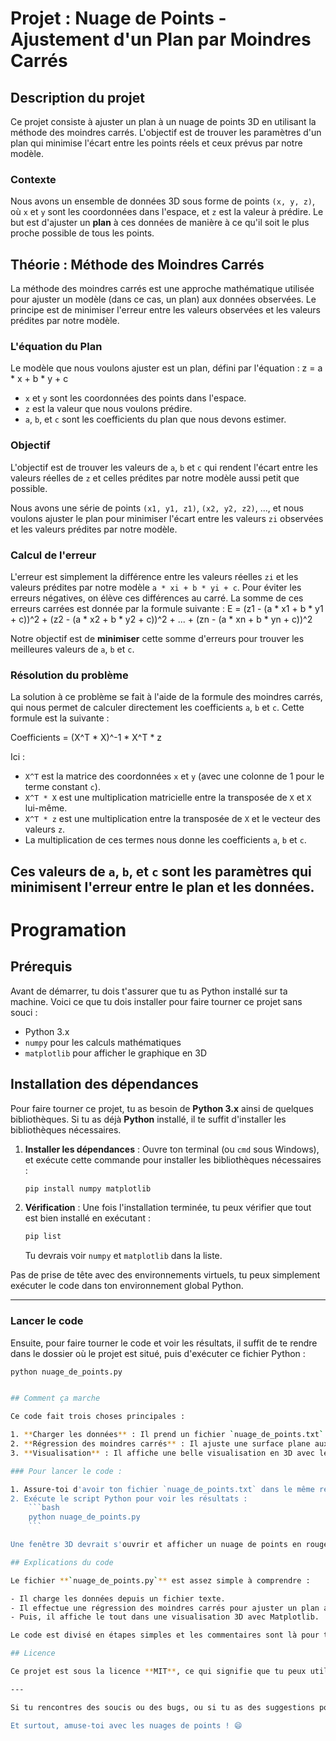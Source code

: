 # Projet : Nuage de Points - Ajustement d'un Plan par Moindres Carrés

## Description du projet

Ce projet consiste à ajuster un plan à un nuage de points 3D en utilisant la méthode des moindres carrés. L'objectif est de trouver les paramètres d'un plan qui minimise l'écart entre les points réels et ceux prévus par notre modèle.

### Contexte

Nous avons un ensemble de données 3D sous forme de points `(x, y, z)`, où `x` et `y` sont les coordonnées dans l'espace, et `z` est la valeur à prédire. Le but est d'ajuster un **plan** à ces données de manière à ce qu'il soit le plus proche possible de tous les points.

## Théorie : Méthode des Moindres Carrés

La méthode des moindres carrés est une approche mathématique utilisée pour ajuster un modèle (dans ce cas, un plan) aux données observées. Le principe est de minimiser l'erreur entre les valeurs observées et les valeurs prédites par notre modèle.

### L'équation du Plan

Le modèle que nous voulons ajuster est un plan, défini par l'équation :
z = a * x + b * y + c

- `x` et `y` sont les coordonnées des points dans l'espace.
- `z` est la valeur que nous voulons prédire.
- `a`, `b`, et `c` sont les coefficients du plan que nous devons estimer.

### Objectif

L'objectif est de trouver les valeurs de `a`, `b` et `c` qui rendent l'écart entre les valeurs réelles de `z` et celles prédites par notre modèle aussi petit que possible.

Nous avons une série de points `(x1, y1, z1)`, `(x2, y2, z2)`, ..., et nous voulons ajuster le plan pour minimiser l'écart entre les valeurs `zi` observées et les valeurs prédites par notre modèle.

### Calcul de l'erreur

L'erreur est simplement la différence entre les valeurs réelles `zi` et les valeurs prédites par notre modèle `a * xi + b * yi + c`. Pour éviter les erreurs négatives, on élève ces différences au carré. La somme de ces erreurs carrées est donnée par la formule suivante :
E = (z1 - (a * x1 + b * y1 + c))^2 + (z2 - (a * x2 + b * y2 + c))^2 + ... + (zn - (a * xn + b * yn + c))^2

Notre objectif est de **minimiser** cette somme d'erreurs pour trouver les meilleures valeurs de `a`, `b` et `c`.

### Résolution du problème

La solution à ce problème se fait à l'aide de la formule des moindres carrés, qui nous permet de calculer directement les coefficients `a`, `b` et `c`. Cette formule est la suivante :

Coefficients = (X^T * X)^-1 * X^T * z

Ici :

- `X^T` est la matrice des coordonnées `x` et `y` (avec une colonne de 1 pour le terme constant `c`).
- `X^T * X` est une multiplication matricielle entre la transposée de `X` et `X` lui-même.
- `X^T * z` est une multiplication entre la transposée de `X` et le vecteur des valeurs `z`.
- La multiplication de ces termes nous donne les coefficients `a`, `b` et `c`.

Ces valeurs de `a`, `b`, et `c` sont les paramètres qui minimisent l'erreur entre le plan et les données.
---
# Programation 
## Prérequis

Avant de démarrer, tu dois t'assurer que tu as Python installé sur ta machine. Voici ce que tu dois installer pour faire tourner ce projet sans souci :

- Python 3.x
- `numpy` pour les calculs mathématiques
- `matplotlib` pour afficher le graphique en 3D

## Installation des dépendances

Pour faire tourner ce projet, tu as besoin de **Python 3.x** ainsi de quelques bibliothèques. Si tu as déjà **Python** installé, il te suffit d'installer les bibliothèques nécessaires.

1. **Installer les dépendances** : Ouvre ton terminal (ou `cmd` sous Windows), et exécute cette commande pour installer les bibliothèques nécessaires :
    ```bash
    pip install numpy matplotlib
    ```

2. **Vérification** : Une fois l'installation terminée, tu peux vérifier que tout est bien installé en exécutant :
    ```bash
    pip list
    ```
    Tu devrais voir `numpy` et `matplotlib` dans la liste.

Pas de prise de tête avec des environnements virtuels, tu peux simplement exécuter le code dans ton environnement global Python.

---

### Lancer le code

Ensuite, pour faire tourner le code et voir les résultats, il suffit de te rendre dans le dossier où le projet est situé, puis d'exécuter ce fichier Python :

```bash
python nuage_de_points.py


## Comment ça marche

Ce code fait trois choses principales :

1. **Charger les données** : Il prend un fichier `nuage_de_points.txt` contenant les coordonnées (x, y, z) de ton nuage de points.
2. **Régression des moindres carrés** : Il ajuste une surface plane aux points en utilisant la méthode des moindres carrés. En gros, il calcule les coefficients de la droite/plan qui colle le mieux aux points.
3. **Visualisation** : Il affiche une belle visualisation en 3D avec les points originaux et la surface ajustée pour que tu puisses voir le résultat.

### Pour lancer le code :

1. Assure-toi d'avoir ton fichier `nuage_de_points.txt` dans le même répertoire que ton script Python.
2. Exécute le script Python pour voir les résultats :
    ```bash
    python nuage_de_points.py
    ```

Une fenêtre 3D devrait s'ouvrir et afficher un nuage de points en rouge avec une surface ajustée en bleu.

## Explications du code

Le fichier **`nuage_de_points.py`** est assez simple à comprendre :

- Il charge les données depuis un fichier texte.
- Il effectue une régression des moindres carrés pour ajuster un plan aux points.
- Puis, il affiche le tout dans une visualisation 3D avec Matplotlib.

Le code est divisé en étapes simples et les commentaires sont là pour t'expliquer chaque partie. Si tu veux modifier ou améliorer le code, n'hésite pas à faire des changements et à partager tes retours !

## Licence

Ce projet est sous la licence **MIT**, ce qui signifie que tu peux utiliser, modifier et distribuer ce code comme bon te semble, tant que tu inclus la licence avec le projet.

---

Si tu rencontres des soucis ou des bugs, ou si tu as des suggestions pour améliorer le projet, n'hésite pas à ouvrir une **issue** ou à soumettre une **pull request** !

Et surtout, amuse-toi avec les nuages de points ! 😄
